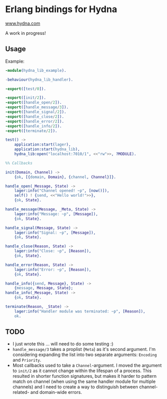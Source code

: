 # Erlang bindings for Hydna

www.hydna.com

A work in progress!

## Usage

Example:

```erlang
-module(hydna_lib_example).

-behaviour(hydna_lib_handler).

-export([test/0]).

-export([init/2]).
-export([handle_open/2]).
-export([handle_message/3]).
-export([handle_signal/2]).
-export([handle_close/2]).
-export([handle_error/2]).
-export([handle_info/2]).
-export([terminate/2]).

test() ->
    application:start(lager),
    application:start(hydna_lib),
    hydna_lib:open("localhost:7010/1", <<"rw">>, ?MODULE).

%% Callbacks

init(Domain, Channel) ->
    {ok, [{domain, Domain}, {channel, Channel}]}.

handle_open(_Message, State) ->
    lager:info("Channel opened! ~p", [now()]),
    self() ! {send, <<"Hello world!">>},
    {ok, State}.

handle_message(Message, _Meta, State) ->
    lager:info("Message: ~p", [Message]),
    {ok, State}.

handle_signal(Message, State) ->
    lager:info("Signal: ~p", [Message]),
    {ok, State}.

handle_close(Reason, State) ->
    lager:info("Close: ~p", [Reason]),
    {ok, State}.

handle_error(Reason, State) ->
    lager:info("Error: ~p", [Reason]),
    {ok, State}.

handle_info({send, Message}, State) ->
    {message, Message, State};
handle_info(_Message, State) ->
    {ok, State}.

terminate(Reason, _State) ->
    lager:info("Handler module was terminated: ~p", [Reason]),
    ok.
```

## TODO

* I just wrote this ... will need to do some testing :)
* `handle_message/3` takes a proplist (`Meta`) as it's second argument. I'm
  considering expanding the list into two separate arguments: `Encoding` and
  `Priority`.
* Most callbacks used to take a `Channel`-argument. I moved the argument to
  `init/2` as it cannot change within the lifespan of a process. This resulted
  in shorter function signatures, but makes it harder to pattern match on
  channel (when using the same handler module for multiple channels) and I
  need to create a way to distinguish between channel-related- and domain-wide
  errors.
